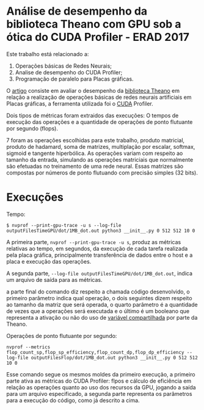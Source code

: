 # Análise de desempenho da biblioteca Theano com GPU sob a ótica do CUDA Profiler - ERAD 2017

Este trabalho está relacionado a:
1. Operações básicas de Redes Neurais;
2. Analise de desempenho do CUDA Profiler;
3. Programação de paralelo para Placas gráficas.

O [artigo](https://github.com/felipe-melo/Erad-Code/blob/master/theano_cuda.pdf) consiste em avaliar o desempenho da [biblioteca Theano](http://deeplearning.net/software/theano/index.html) em relação a realização de operações básicas de redes neurais artificiais em Placas gráficas, a ferramenta utilizada foi o [CUDA](https://www.geforce.com/hardware/technology/cuda) Profiler.
 
Dois tipos de métricas foram extraidos das execuções: O tempos de execução das operações e a quantidade de operações de ponto flutuante por segundo (flops).

7 foram as operações escolhidas para este trabalho, produto matricial, produto de hadamard, soma de matrizes, multiplação por escalar, softmax, sigmoid e tangente hiperbólica. As operações variam com respeito ao tamanho da entrada, simulando as operações matriciais que normalmente são efetuadas no treinamento de uma rede neural. Essas matrizes são compostas por números de ponto flutuando com precisão simples (32 bits).

# Execuções

Tempo:
```
$ nvprof --print-gpu-trace -u s --log-file outputFilesTimeGPU/dot/1MB_dot.out python3 __init__.py 0 512 512 10 0
```
A primeira parte, ```nvprof --print-gpu-trace -u s```, produz as métricas relativas ao tempo, em segundos, da execução de cada tarefa realizada pela placa gráfica, principalmente transferência de dados entre o host e a placa e execução das operações.

A segunda parte, ```--log-file outputFilesTimeGPU/dot/1MB_dot.out```, indica um arquivo de saída para as métricas.

a parte final do comando diz respeito a chamada código desenvolvido, o primeiro parâmetro indica qual operação, o dois seguintes dizem respeito ao tamanho da matriz que será operada, o quarto parâmetro é a quantidade de vezes que a operações será executada e o último é um booleano que representa a ativação ou não do uso de [variável compartilhada](http://deeplearning.net/software/theano/library/compile/shared.html) por parte da Theano.

Operações de ponto flutuante por segundo:
```
nvprof --metrics flop_count_sp,flop_sp_efficiency,flop_count_dp,flop_dp_efficiency --log-file outputFilesFlop/dot/1MB_dot.out python3 __init__.py 0 512 512 10 0
```
Esse comando segue os mesmos moldes da primeiro execução, a primeiro parte ativa as métricas do CUDA Profiler: flpos e cálculo de eficiência em relação as operações quanto ao uso dos recursos da GPU, jogando a saída para um arquivo especificado, a segunda parte representa os parâmetros para a execução do código, como já descrito a cima.
